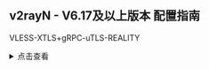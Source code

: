 ## v2rayN - V6.17及以上版本 配置指南

VLESS-XTLS+gRPC-uTLS-REALITY

<details><summary>点击查看</summary><br>

| 名称 | 值 |
| :--- | :--- |
| 地址 | 服务端的域名或 IP |
| 端口 | 443 |
| 用户ID | chika |
| 流控 | xtls-rprx-vision |
| 传输层安全 | reality |
| SNI | www.lovelive-anime.jp |
| Fingerprint | chrome |
| PublicKey | Z84J2IelR9ch3k8VtlVhhs5ycBUlXA7wHBWcBrjqnAw |
| shortId | 6ba85179e30d4fc2 |
| spiderX | / |

![1](https://user-images.githubusercontent.com/88967758/224332364-0c124692-e578-4dc6-8369-55d00213a991.png)

</details>
